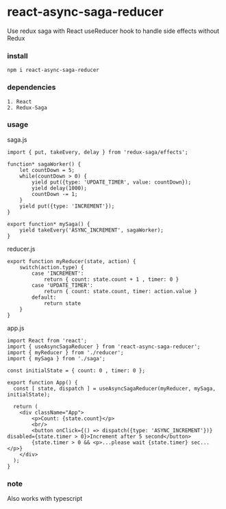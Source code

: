 # react-async-saga-reducer
Use redux saga with React useReducer hook to handle side effects without Redux

### install
` npm i react-async-saga-reducer `

### dependencies
    1. React
    2. Redux-Saga

### usage

saga.js

    import { put, takeEvery, delay } from 'redux-saga/effects';

    function* sagaWorker() {
        let countDown = 5;
        while(countDown > 0) {
            yield put({type: 'UPDATE_TIMER', value: countDown});
            yield delay(1000);
            countDown -= 1;
        }
        yield put({type: 'INCREMENT'});
    }

    export function* mySaga() {
        yield takeEvery('ASYNC_INCREMENT', sagaWorker);
    }

reducer.js

    export function myReducer(state, action) {
        switch(action.type) {
            case 'INCREMENT':
                return { count: state.count + 1 , timer: 0 }
            case 'UPDATE_TIMER':
                return { count: state.count, timer: action.value }
            default:
                return state
        }
    }

app.js

    import React from 'react';
    import { useAsyncSagaReducer } from 'react-async-saga-reducer';
    import { myReducer } from './reducer';
    import { mySaga } from './saga';

    const initialState = { count: 0 , timer: 0 };

    export function App() {
      const [ state, dispatch ] = useAsyncSagaReducer(myReducer, mySaga, initialState);

      return (
        <div className="App">
            <p>Count: {state.count}</p>
            <br/>
            <button onClick={() => dispatch({type: 'ASYNC_INCREMENT'})} disabled={state.timer > 0}>Increment after 5 second</button>
            {state.timer > 0 && <p>...please wait {state.timer} sec...</p>}
        </div>
      );
    }

### note
Also works with typescript
